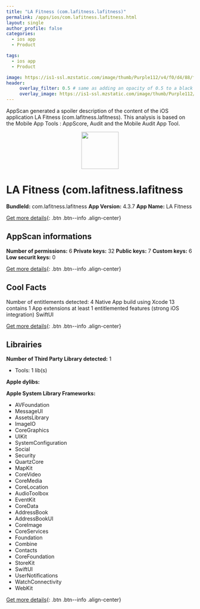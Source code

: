 ```yaml
---
title: "LA Fitness (com.lafitness.lafitness)"
permalink: /apps/ios/com.lafitness.lafitness.html
layout: single
author_profile: false
categories: 
  - ios app 
  - Product 

tags: 
  - ios app 
  - Product 

image: https://is1-ssl.mzstatic.com/image/thumb/Purple112/v4/f0/d4/88/f0d488ba-bac9-cab1-60a4-635b7fc1086e/AppIcon-1x_U007emarketing-0-6-0-85-220.png/512x512bb.jpg
header: 
     overlay_filter: 0.5 # same as adding an opacity of 0.5 to a black background
     overlay_image: https://is1-ssl.mzstatic.com/image/thumb/Purple112/v4/f0/d4/88/f0d488ba-bac9-cab1-60a4-635b7fc1086e/AppIcon-1x_U007emarketing-0-6-0-85-220.png/512x512bb.jpg
---
```

AppScan generated a spoiler description of the content of the iOS application LA Fitness (com.lafitness.lafitness). This analysis is based on the Mobile App Tools : AppScore, Audit and the Mobile Audit App Tool.

  
  
<div style="text-align: center;"><img src="https://is1-ssl.mzstatic.com/image/thumb/Purple112/v4/f0/d4/88/f0d488ba-bac9-cab1-60a4-635b7fc1086e/AppIcon-1x_U007emarketing-0-6-0-85-220.png/512x512bb.jpg" width="100" height="100"></div>  
  
# LA Fitness (com.lafitness.lafitness

**BundleId:** com.lafitness.lafitness
**App Version:** 4.3.7
**App Name:** LA Fitness


[Get more details](/pricing.html){: .btn .btn--info .align-center}  
  
## AppScan informations 

**Number of permissions:** 6
**Private keys:** 32
**Public keys:** 7
**Custom keys:** 6
**Low securit keys:** 0
  
[Get more details](/pricing.html){: .btn .btn--info .align-center}

## Cool Facts

Number of entitlements detected: 4
Native App
build using Xcode 13
contains 1 App extensions
at least 1 entitlemented features (strong iOS integration)
SwiftUI
  
[Get more details](/pricing.html){: .btn .btn--info .align-center}

## Librairies 
**Number of Third Party Library detected:** 1
- Tools: 1 lib(s)

**Apple dylibs:**


**Apple System Library Frameworks:**
- AVFoundation
- MessageUI
- AssetsLibrary
- ImageIO
- CoreGraphics
- UIKit
- SystemConfiguration
- Social
- Security
- QuartzCore
- MapKit
- CoreVideo
- CoreMedia
- CoreLocation
- AudioToolbox
- EventKit
- CoreData
- AddressBook
- AddressBookUI
- CoreImage
- CoreServices
- Foundation
- Combine
- Contacts
- CoreFoundation
- StoreKit
- SwiftUI
- UserNotifications
- WatchConnectivity
- WebKit


  
[Get more details](/pricing.html){: .btn .btn--info .align-center}

